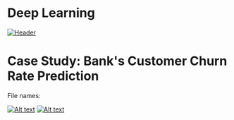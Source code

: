 # Deep Learning 


[![Header](https://www.stonebridge.uk.com/blog/wp-content/uploads/2019/10/neuron-animation-blog.gif?fm=png&auto=format&ar=2:1&mode=crop&crop=face "Header")]()

# Case Study: Bank's Customer Churn Rate Prediction 
File names: 


[![Alt text](rhttps://github.com/TatevKaren/Deep-Learning-for-Data-Science/ANN_Case_Study_Sample_Output_1.png?fm=png&auto=format&ar=2:1&mode=crop&)]()
[![Alt text](rhttps://github.com/TatevKaren/Deep-Learning-for-Data-Science/ANN_Case_Study_Sample_Output_2.png?fm=png&auto=format&ar=2:1&mode=crop&)]()
